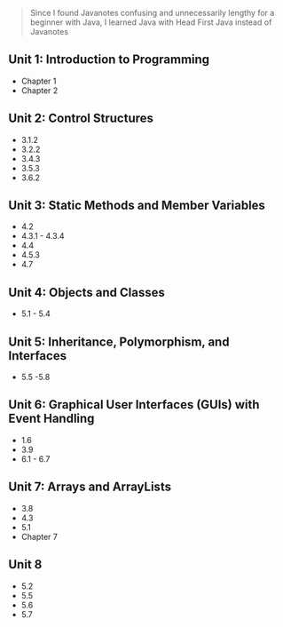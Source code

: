 > Since I found Javanotes confusing and unnecessarily lengthy for a beginner with Java, I learned Java with Head First Java instead of Javanotes

## Unit 1: Introduction to Programming

- Chapter 1
- Chapter 2

## Unit 2: Control Structures

- 3.1.2
- 3.2.2
- 3.4.3
- 3.5.3
- 3.6.2

## Unit 3: Static Methods and Member Variables

- 4.2
- 4.3.1 - 4.3.4
- 4.4
- 4.5.3
- 4.7

## Unit 4: Objects and Classes

- 5.1 - 5.4

## Unit 5: Inheritance, Polymorphism, and Interfaces

- 5.5 -5.8

## Unit 6: Graphical User Interfaces (GUIs) with Event Handling

- 1.6
- 3.9
- 6.1 - 6.7

## Unit 7: Arrays and ArrayLists

- 3.8
- 4.3
- 5.1
- Chapter 7

## Unit 8

- 5.2
- 5.5
- 5.6
- 5.7
